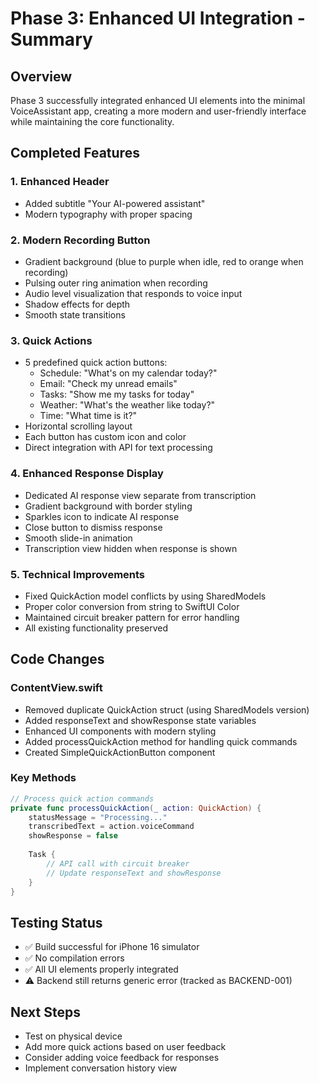 # Phase 3: Enhanced UI Integration - Summary

## Overview
Phase 3 successfully integrated enhanced UI elements into the minimal VoiceAssistant app, creating a more modern and user-friendly interface while maintaining the core functionality.

## Completed Features

### 1. Enhanced Header
- Added subtitle "Your AI-powered assistant" 
- Modern typography with proper spacing

### 2. Modern Recording Button
- Gradient background (blue to purple when idle, red to orange when recording)
- Pulsing outer ring animation when recording
- Audio level visualization that responds to voice input
- Shadow effects for depth
- Smooth state transitions

### 3. Quick Actions
- 5 predefined quick action buttons:
  - Schedule: "What's on my calendar today?"
  - Email: "Check my unread emails"
  - Tasks: "Show me my tasks for today"
  - Weather: "What's the weather like today?"
  - Time: "What time is it?"
- Horizontal scrolling layout
- Each button has custom icon and color
- Direct integration with API for text processing

### 4. Enhanced Response Display
- Dedicated AI response view separate from transcription
- Gradient background with border styling
- Sparkles icon to indicate AI response
- Close button to dismiss response
- Smooth slide-in animation
- Transcription view hidden when response is shown

### 5. Technical Improvements
- Fixed QuickAction model conflicts by using SharedModels
- Proper color conversion from string to SwiftUI Color
- Maintained circuit breaker pattern for error handling
- All existing functionality preserved

## Code Changes

### ContentView.swift
- Removed duplicate QuickAction struct (using SharedModels version)
- Added responseText and showResponse state variables
- Enhanced UI components with modern styling
- Added processQuickAction method for handling quick commands
- Created SimpleQuickActionButton component

### Key Methods
```swift
// Process quick action commands
private func processQuickAction(_ action: QuickAction) {
    statusMessage = "Processing..."
    transcribedText = action.voiceCommand
    showResponse = false
    
    Task {
        // API call with circuit breaker
        // Update responseText and showResponse
    }
}
```

## Testing Status
- ✅ Build successful for iPhone 16 simulator
- ✅ No compilation errors
- ✅ All UI elements properly integrated
- ⚠️ Backend still returns generic error (tracked as BACKEND-001)

## Next Steps
- Test on physical device
- Add more quick actions based on user feedback
- Consider adding voice feedback for responses
- Implement conversation history view